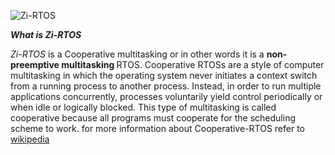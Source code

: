 ![Zi-RTOS](https://github.com/over-infinity/Zi-RTOS/blob/main/images/Zi.png)

**_What is Zi-RTOS_** 

<i>Zi-RTOS</i> is a Cooperative multitasking or in other words it is a <b> non-preemptive multitasking </b> RTOS. Cooperative RTOSs are a style of computer multitasking in which the operating system never initiates a context switch from a running process to another process. Instead, in order to run multiple applications concurrently, processes voluntarily yield control periodically or when idle or logically blocked. This type of multitasking is called cooperative because all programs must cooperate for the scheduling scheme to work. for more information about Cooperative-RTOS refer to [wikipedia](https://en.wikipedia.org/wiki/Cooperative_multitasking)

